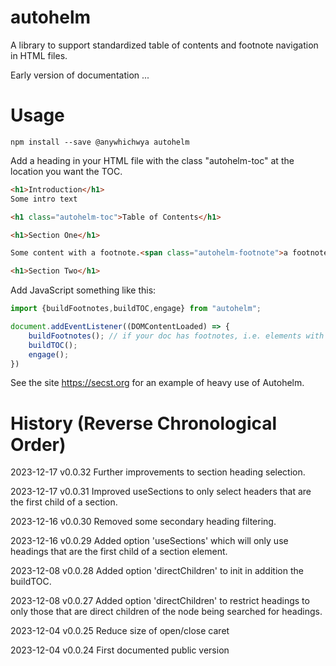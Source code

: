 # autohelm
A library to support standardized table of contents and footnote navigation in HTML files.

Early version of documentation ...

# Usage

```npm install --save @anywhichwya autohelm```

Add a heading in your HTML file with the class "autohelm-toc" at the location you want the TOC.

```html
<h1>Introduction</h1>
Some intro text

<h1 class="autohelm-toc">Table of Contents</h1>

<h1>Section One</h1>

Some content with a footnote.<span class="autohelm-footnote">a footnote</span>

<h1>Section Two</h1>
```


Add JavaScript something like this:

```javascript
import {buildFootnotes,buildTOC,engage} from "autohelm";

document.addEventListener((DOMContentLoaded) => {
    buildFootnotes(); // if your doc has footnotes, i.e. elements with the class autohelm-footnote (usually spans)
    buildTOC();
    engage();
})
```

See the site https://secst.org for an example of heavy use of Autohelm.

# History (Reverse Chronological Order)

2023-12-17 v0.0.32 Further improvements to section heading selection.

2023-12-17 v0.0.31 Improved useSections to only select headers that are the first child of a section.

2023-12-16 v0.0.30 Removed some secondary heading filtering.

2023-12-16 v0.0.29 Added option 'useSections' which will only use headings that are the first child of a section element.

2023-12-08 v0.0.28 Added option 'directChildren' to init in addition the buildTOC.

2023-12-08 v0.0.27 Added option 'directChildren' to restrict headings to only those that are direct children of the node being searched for headings.

2023-12-04 v0.0.25 Reduce size of open/close caret

2023-12-04 v0.0.24 First documented public version
